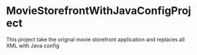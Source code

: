 MovieStorefrontWithJavaConfigProject
====================================

This project take the orignal movie storefront application and replaces all XML with Java config
